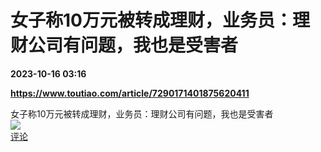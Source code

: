 # 女子称10万元被转成理财，业务员：理财公司有问题，我也是受害者

**2023-10-16 03:16**

**https://www.toutiao.com/article/7290171401875620411**

女子称10万元被转成理财，业务员：理财公司有问题，我也是受害者  
![](https://img3.chouti.com/CHOUTI_20231016/734DFCCDB8B548CCA9367A8956625482_W500H500.jpeg)  
[评论](https://m.chouti.com/link/40302330)